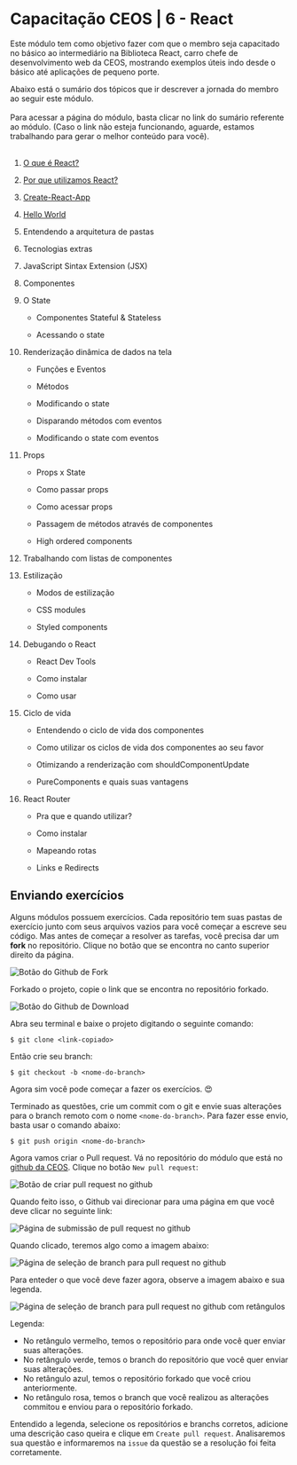 # Capacitação CEOS | 6 - React


Este módulo tem como objetivo fazer com que o membro seja capacitado no básico ao intermediário na Biblioteca React, carro chefe de desenvolvimento web da CEOS, mostrando exemplos úteis indo desde o básico até aplicações de pequeno porte.

Abaixo está o sumário dos tópicos que ir descrever a jornada do membro ao seguir este módulo.
<br/><br/>
Para acessar a página do módulo, basta clicar no link do sumário referente ao módulo. (Caso o link não esteja funcionando, aguarde, estamos trabalhando para gerar o melhor conteúdo para você).
<br/><br/>

1. [O que é React?](https://ceos-jr.github.io/Capacitacao-CEOS-6-React/1-oqueereact)

2. [Por que utilizamos React?](https://ceos-jr.github.io/Capacitacao-CEOS-6-React/porqueutilizamosreact)

3. [Create-React-App](https://ceos-jr.github.io/Capacitacao-CEOS-6-React/3-create-react-app)
	
4. [Hello World](https://ceos-jr.github.io/Capacitacao-CEOS-6-React/4-hello-world) 

5. Entendendo a arquitetura de pastas

6. Tecnologias extras

7. JavaScript Sintax Extension (JSX)


8. Componentes

9. O State

    * Componentes Stateful & Stateless
	
    * Acessando o state


10. Renderização dinâmica de dados na tela

    * Funções e Eventos
  
    * Métodos

    * Modificando o state

    * Disparando métodos com eventos

    * Modificando o state com eventos

11. Props
 
    * Props x State

    * Como passar props

    * Como acessar props

    * Passagem de métodos através de componentes

    * High ordered components




12. Trabalhando com listas de componentes



13. Estilização

    * Modos de estilização

    * CSS modules

    * Styled components

14. Debugando o React

    * React Dev Tools

    * Como instalar

    * Como usar

15. Ciclo de vida

    * Entendendo o ciclo de vida dos componentes

    * Como utilizar os ciclos de vida dos componentes ao seu favor

    * Otimizando a renderização com shouldComponentUpdate

    * PureComponents e quais suas vantagens


16. React Router

    * Pra que e quando utilizar?

    * Como instalar

    * Mapeando rotas

    * Links e Redirects


## Enviando exercícios

Alguns módulos possuem exercícios. Cada repositório tem suas pastas de exercício junto com seus arquivos vazios para você começar a escreve seu código. Mas antes de começar a resolver as tarefas, você precisa dar um **fork** no repositório. Clique no botão que se encontra no canto superior direito da página.

![Botão do Github de Fork](https://github.com/ceos-jr/Capacitacao-CEOS-4-JS-Assincrono/raw/master/.github/github-fork.png)

Forkado o projeto, copie o link que se encontra no repositório forkado.

![Botão do Github de Download](https://github.com/ceos-jr/Capacitacao-CEOS-4-JS-Assincrono/raw/master/.github/github-download.png)

Abra seu terminal e baixe o projeto digitando o seguinte comando:

```shellscript
$ git clone <link-copiado>
```

Então crie seu branch:

```shellscript
$ git checkout -b <nome-do-branch>
```

Agora sim você pode começar a fazer os exercícios. :heart_eyes:

Terminado as questões, crie um commit com o git e envie suas alterações para o branch remoto com o nome `<nome-do-branch>`. Para fazer esse envio, basta usar o comando abaixo:

```shellscript
$ git push origin <nome-do-branch>
```

Agora vamos criar o Pull request. Vá no repositório do módulo que está no [github da CEOS](https://github.com/ceos-jr). Clique no botão `New pull request`:

![Botão de criar pull request no github](https://github.com/ceos-jr/Capacitacao-CEOS-4-JS-Assincrono/raw/master/.github/github-new-pr.png)

Quando feito isso, o Github vai direcionar para uma página em que você deve clicar no seguinte link:

![Página de submissão de pull request no github](https://github.com/ceos-jr/Capacitacao-CEOS-4-JS-Assincrono/raw/master/.github/github-pr1.png)

Quando clicado, teremos algo como a imagem abaixo:

![Página de seleção de branch para pull request no github](https://github.com/ceos-jr/Capacitacao-CEOS-4-JS-Assincrono/raw/master/.github/github-pr2.png)

Para enteder o que você deve fazer agora, observe a imagem abaixo e sua legenda.

![Página de seleção de branch para pull request no github com retângulos](https://github.com/ceos-jr/Capacitacao-CEOS-4-JS-Assincrono/raw/master/.github/github-pr3.png)

Legenda:
 - No retângulo vermelho, temos o repositório para onde você quer enviar suas alterações.
 - No retângulo verde, temos o branch do repositório que você quer enviar suas alterações.
 - No retângulo azul, temos o repositório forkado que você criou anteriormente.
 - No retângulo rosa, temos o branch que você realizou as alterações commitou e enviou para o repositório forkado.

Entendido a legenda, selecione os repositórios e branchs corretos, adicione uma descrição caso queira e clique em `Create pull request`. Analisaremos sua questão e informaremos na `issue` da questão se a resolução foi feita corretamente.
